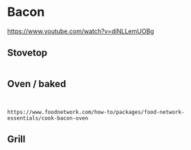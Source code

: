 # Bacon


https://www.youtube.com/watch?v=diNLLemUOBg


## Stovetop
```

```


## Oven / baked
```


https://www.foodnetwork.com/how-to/packages/food-network-essentials/cook-bacon-oven
```


## Grill
```

```


## 
```

```


## 
```

```


## 
```

```


## 
```

```
